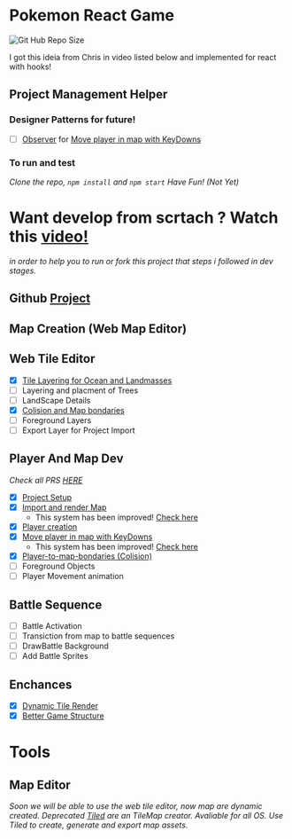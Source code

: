# Pokemon React Game

![Git Hub Repo Size](https://img.shields.io/github/repo-size/underewarrr/pokemon-javascript-react-game)<br>

I got this ideia from Chris in video listed below and implemented for react with hooks!
## Project Management Helper
### Designer Patterns for future!
- [ ] [Observer](https://refactoring.guru/pt-br/design-patterns/observer) for [Move player in map with KeyDowns](https://github.com/openfordevs/pokemon-javascript-react-game/pull/18)
### To run and test 
_Clone the repo, `npm install` and `npm start` Have Fun! (Not Yet)_
# Want develop from scrtach ? Watch this [video!](https://www.youtube.com/watch?v=yP5DKzriqXA)
_in order to help you to run or fork this project that steps i followed in dev stages._
## Github [Project](https://github.com/Underewarrr/pokemon-javascript-react-game/projects/1)

## Map Creation (Web Map Editor)

## Web Tile Editor
- [x] [Tile Layering for Ocean and Landmasses](https://github.com/Underewarrr/pokemon-javascript-react-game/pull/22)
- [ ] Layering and placment of Trees
- [ ] LandScape Details
- [x] [Colision and Map bondaries](https://github.com/Underewarrr/pokemon-javascript-react-game/pull/23)
- [ ] Foreground Layers
- [ ] Export Layer for Project Import
## Player And Map Dev
_Check all PRS [HERE](https://github.com/openfordevs/pokemon-javascript-react-game/pulls?q=is%3Apr+is%3Aclosed)_
- [x] [Project Setup](https://github.com/openfordevs/pokemon-javascript-react-game/pull/3)
- [x] [Import and render Map](https://github.com/openfordevs/pokemon-javascript-react-game/pull/7) 
  - This system has been improved! [Check here](https://github.com/Underewarrr/pokemon-javascript-react-game/pull/22)
- [x] [Player creation](https://github.com/openfordevs/pokemon-javascript-react-game/pull/9)
- [x] [Move player in map with KeyDowns](https://github.com/openfordevs/pokemon-javascript-react-game/pull/18)
  - This system has been improved! [Check here](https://github.com/Underewarrr/pokemon-javascript-react-game/pull/24)
- [x] [Player-to-map-bondaries (Colision)](https://github.com/Underewarrr/pokemon-javascript-react-game/pull/23)
- [ ] Foreground Objects
- [ ] Player Movement animation
## Battle Sequence
- [ ] Battle Activation
- [ ] Transiction from map to battle sequences
- [ ] DrawBattle Background
- [ ] Add Battle Sprites
## Enchances
- [x] [Dynamic Tile Render](https://github.com/Underewarrr/pokemon-javascript-react-game/pull/22)
- [x] [Better Game Structure](https://github.com/Underewarrr/pokemon-javascript-react-game/pull/21)
# Tools
## Map Editor
_Soon we will be able to use the web tile editor, now map are dynamic created.
Deprecated_
_[Tiled](https://www.mapeditor.org) are an TileMap creator. Avaliable for all OS. Use Tiled to create, generate and export map assets._
